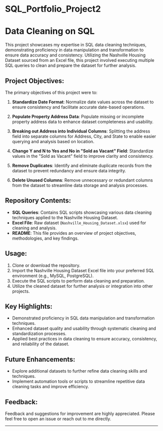# SQL_Portfolio_Project2

# Data Cleaning on SQL

This project showcases my expertise in SQL data cleaning techniques, demonstrating proficiency in data manipulation and transformation to ensure data accuracy and consistency. Utilizing the Nashville Housing Dataset sourced from an Excel file, this project involved executing multiple SQL queries to clean and prepare the dataset for further analysis.

## Project Objectives:

The primary objectives of this project were to:

1. **Standardize Date Format**: Normalize date values across the dataset to ensure consistency and facilitate accurate date-based operations.

2. **Populate Property Address Data**: Populate missing or incomplete property address data to enhance dataset completeness and usability.

3. **Breaking out Address into Individual Columns**: Splitting the address field into separate columns for Address, City, and State to enable easier querying and analysis based on location.

4. **Change Y and N to Yes and No in "Sold as Vacant" Field**: Standardize values in the "Sold as Vacant" field to improve clarity and consistency.

5. **Remove Duplicates**: Identify and eliminate duplicate records from the dataset to prevent redundancy and ensure data integrity.

6. **Delete Unused Columns**: Remove unnecessary or redundant columns from the dataset to streamline data storage and analysis processes.

## Repository Contents:

- **SQL Queries**: Contains SQL scripts showcasing various data cleaning techniques applied to the Nashville Housing Dataset.
- **Excel File**: Raw dataset (`Nashville_Housing_Dataset.xlsx`) used for cleaning and analysis.
- **README**: This file provides an overview of project objectives, methodologies, and key findings.

## Usage:

1. Clone or download the repository.
2. Import the Nashville Housing Dataset Excel file into your preferred SQL environment (e.g., MySQL, PostgreSQL).
3. Execute the SQL scripts to perform data cleaning and preparation.
4. Utilize the cleaned dataset for further analysis or integration into other projects.

## Key Highlights:

- Demonstrated proficiency in SQL data manipulation and transformation techniques.
- Enhanced dataset quality and usability through systematic cleaning and standardization processes.
- Applied best practices in data cleaning to ensure accuracy, consistency, and reliability of the dataset.

## Future Enhancements:

- Explore additional datasets to further refine data cleaning skills and techniques.
- Implement automation tools or scripts to streamline repetitive data cleaning tasks and improve efficiency.

## Feedback:

Feedback and suggestions for improvement are highly appreciated. Please feel free to open an issue or reach out to me directly.

---
